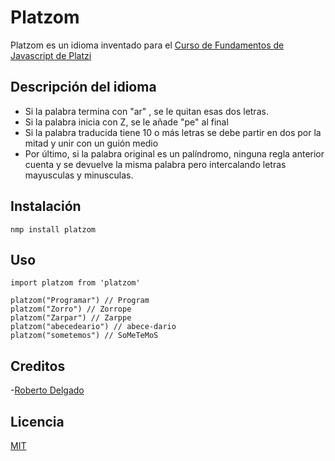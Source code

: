 # Platzom

Platzom es un idioma inventado para el [Curso de Fundamentos de Javascript de Platzi](https://platzi.com/js)

## Descripción del idioma

- Si la palabra termina con "ar" , se le quitan esas dos letras.
- Si la palabra inicia con Z, se le añade "pe" al final 
- Si la palabra traducida tiene 10 o más letras se debe partir en dos por la mitad y unir con un guión medio
- Por último, si la palabra original es un palíndromo, ninguna regla anterior cuenta y se devuelve la misma palabra pero intercalando letras mayusculas y minusculas.

## Instalación

```
nmp install platzom

```

## Uso 

```
import platzom from 'platzom'

platzom("Programar") // Program
platzom("Zorro") // Zorrope
platzom("Zarpar") // Zarppe
platzom("abecedeario") // abece-dario
platzom("sometemos") // SoMeTeMoS

```

## Creditos
-[Roberto Delgado](https://www.linkedin.com/in/robertoantoniodelgadonieves/)

## Licencia

[MIT](https://opensource.org/licenses/MIT)